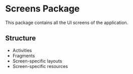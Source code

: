 # Screens Package

This package contains all the UI screens of the application.

## Structure

- Activities
- Fragments
- Screen-specific layouts
- Screen-specific resources
